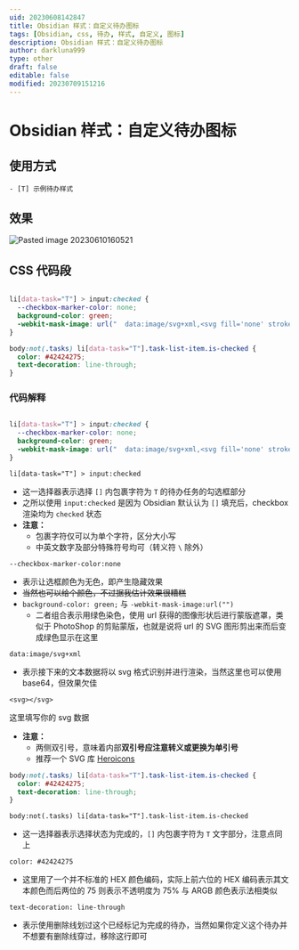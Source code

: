 ```yaml
---
uid: 20230608142847
title: Obsidian 样式：自定义待办图标
tags: [Obsidian, css, 待办, 样式, 自定义, 图标]
description: Obsidian 样式：自定义待办图标
author: darkluna999
type: other
draft: false
editable: false
modified: 20230709151216
---
```


# Obsidian 样式：自定义待办图标

## 使用方式

`- [T] 示例待办样式`

## 效果

![Pasted image 20230610160521](https://cdn.pkmer.cn/images/Pasted%20image%2020230610160521.png!pkmer)

## CSS 代码段

```CSS

li[data-task="T"] > input:checked {
  --checkbox-marker-color: none;
  background-color: green;
  -webkit-mask-image: url("  data:image/svg+xml,<svg fill='none' stroke='currentColor' stroke-width='1.5' viewBox='0 0 24 24' xmlns='http://www.w3.org/2000/svg' aria-hidden='true'>  <path stroke-linecap='round' stroke-linejoin='round' d='M3 16.5v2.25A2.25 2.25 0 005.25 21h13.5A2.25 2.25 0 0021 18.75V16.5M16.5 12L12 16.5m0 0L7.5 12m4.5 4.5V3'></path></svg>  ");
}

body:not(.tasks) li[data-task="T"].task-list-item.is-checked {
  color: #42424275;
  text-decoration: line-through;
}

```

### 代码解释

```CSS

li[data-task="T"] > input:checked {
  --checkbox-marker-color: none;
  background-color: green;
  -webkit-mask-image: url("  data:image/svg+xml,<svg fill='none' stroke='currentColor' stroke-width='1.5' viewBox='0 0 24 24' xmlns='http://www.w3.org/2000/svg' aria-hidden='true'>  <path stroke-linecap='round' stroke-linejoin='round' d='M3 16.5v2.25A2.25 2.25 0 005.25 21h13.5A2.25 2.25 0 0021 18.75V16.5M16.5 12L12 16.5m0 0L7.5 12m4.5 4.5V3'></path></svg>  ");
}
```

`li[data-task="T"] > input:checked`

- 这一选择器表示选择 `[]` 内包裹字符为 `T` 的待办任务的勾选框部分
- 之所以使用 `input:checked` 是因为 Obsidian 默认认为 `[]` 填充后，checkbox 渲染均为 `checked` 状态
- **注意：**
    - 包裹字符仅可以为单个字符，区分大小写
    - 中英文数字及部分特殊符号均可（转义符 `\` 除外）

`--checkbox-marker-color:none`

- 表示让选框颜色为无色，即产生隐藏效果
- ~~当然也可以给个颜色，不过据我估计效果很糟糕~~
- `background-color: green;` 与 `-webkit-mask-image:url("")`
    - 二者组合表示用绿色染色，使用 url 获得的图像形状后进行蒙版遮罩，类似于 PhotoShop 的剪贴蒙版，也就是说将 url 的 SVG 图形剪出来而后变成绿色显示在这里

`data:image/svg+xml`

- 表示接下来的文本数据将以 svg 格式识别并进行渲染，当然这里也可以使用 base64，但效果欠佳

`<svg></svg>`

这里填写你的 svg 数据

- **注意：**
    - 两侧双引号，意味着内部**双引号应注意转义或更换为单引号**
    - 推荐一个 SVG 库 [Heroicons](https://heroicons.dev/)

```CSS
body:not(.tasks) li[data-task="T"].task-list-item.is-checked {
  color: #42424275;
  text-decoration: line-through;
}

```

`body:not(.tasks) li[data-task="T"].task-list-item.is-checked`

- 这一选择器表示选择状态为完成的，`[]` 内包裹字符为 `T` 文字部分，注意点同上

`color: #42424275`

- 这里用了一个并不标准的 HEX 颜色编码，实际上前六位的 HEX 编码表示其文本颜色而后两位的 75 则表示不透明度为 75% 与 ARGB 颜色表示法相类似

`text-decoration: line-through`

- 表示使用删除线划过这个已经标记为完成的待办，当然如果你定义这个待办并不想要有删除线穿过，移除这行即可
